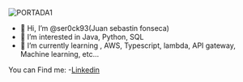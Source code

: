 ![PORTADA1](https://github.com/ser0ck93/ser0ck93/assets/124751092/64e84a70-fde5-4ee2-b3bc-b40bef6bc44b)
- 👋 Hi, I’m @ser0ck93(Juan sebastin fonseca)
- 👀 I’m interested in Java, Python, SQL
- 🌱 I’m currently learning , AWS, Typescript, lambda, API gateway, Machine learning, etc...


<!---
ser0ck93/ser0ck93 is a ✨ special ✨ repository because its `README.md` (this file) appears on your GitHub profile.
You can click the Preview link to take a look at your changes.
--->


You can Find me:
-[Linkedin](https://www.linkedin.com/in/juan-sebastian-fonseca-toro-021a22145/)
